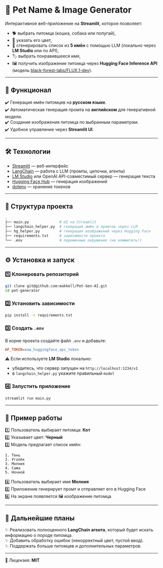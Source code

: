 # 🐾 Pet Name & Image Generator  

Интерактивное веб-приложение на **Streamlit**, которое позволяет:  
- 🐕 выбрать питомца (кошка, собака или попугай),  
- 🎨 указать его цвет,  
- 🤖 сгенерировать список из **5 имён** с помощью LLM (локально через **LM Studio** или по API),  
- 🏷️ выбрать понравившееся имя,  
- 🖼️ получить изображение питомца через **Hugging Face Inference API** (модель [black-forest-labs/FLUX.1-dev](https://huggingface.co/black-forest-labs/FLUX.1-dev)).  

---

## 🚀 Функционал
✔️ Генерация имён питомцев на **русском языке**.  
✔️ Автоматическая генерация промта на **английском** для генеративной модели.  
✔️ Создание изображения питомца по выбранным параметрам.  
✔️ Удобное управление через **Streamlit UI**.  

---

## 🛠 Технологии
- [Streamlit](https://streamlit.io/) — веб-интерфейс  
- [LangChain](https://www.langchain.com/) — работа с LLM (промты, цепочки, агенты)  
- [LM Studio](https://lmstudio.ai/) или OpenAI API-совместимый сервер — генерация текста  
- [Hugging Face Hub](https://huggingface.co/) — генерация изображений  
- [dotenv](https://pypi.org/project/python-dotenv/) — хранение токенов  

---

## 📂 Структура проекта
```bash
.
├── main.py              # UI на Streamlit
├── langchain_helper.py  # генерация имён и промтов через LLM
├── hg_helper.py         # генерация изображений через Hugging Face
├── requirements.txt     # зависимости проекта
└── .env                 # переменные окружения (не коммитить!)
```

---

## ⚙️ Установка и запуск  

### 1️⃣ Клонировать репозиторий
```bash
git clone git@github.com:makkell/Pet-Gen-AI.git
cd pet-generator
```

### 2️⃣ Установить зависимости
```bash
pip install -r requirements.txt
```

### 3️⃣ Создать `.env`  
В корне проекта создайте файл `.env` и добавьте:  
```ini
HF_TOKEN=ваш_huggingface_api_token
```

⚠️ Если используете **LM Studio** локально:  
- убедитесь, что сервер запущен на `http://localhost:1234/v1`  
- в `langchain_helper.py` укажите правильный `model`  

### 4️⃣ Запустить приложение
```bash
streamlit run main.py
```

---

## 🎯 Пример работы  

1️⃣ Пользователь выбирает питомца: **Кот**  
2️⃣ Указывает цвет: **Черный**  
3️⃣ Модель предлагает список имён:  
```
1. Тень
2. Уголёк
3. Молния
4. Сажа
5. Ночной
```
4️⃣ Пользователь выбирает имя **Молния**  
5️⃣ Приложение генерирует промт и отправляет его в Hugging Face  
6️⃣ На экране появляется 🖼️ изображение питомца  

---

## 🔮 Дальнейшие планы
✨ Реализовать полноценного **LangChain агента**, который будет искать информацию о породе питомца.  
✨ Добавить обработку ошибок (некорректный цвет, пустой ввод).  
✨ Поддержать больше питомцев и дополнительных параметров.  

---

📜 Лицензия: **MIT**  
